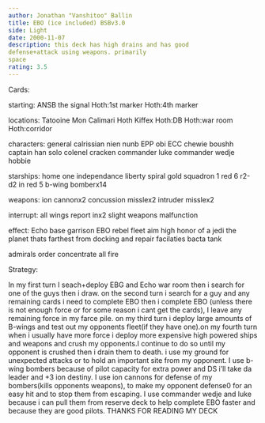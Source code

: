 ```yaml
---
author: Jonathan "Vanshitoo" Ballin
title: EBO (ice included) BSBv3.0
side: Light
date: 2000-11-07
description: this deck has high drains and has good
defense+attack using weapons. primarily
space
rating: 3.5
---
```

Cards: 

starting:
ANSB
the signal
Hoth:1st marker
Hoth:4th marker

locations:
Tatooine
Mon Calimari
Hoth
Kiffex
Hoth:DB
Hoth:war room
Hoth:corridor

characters:
general calrissian
nien nunb
EPP obi
ECC chewie
boushh
captain han solo
colenel cracken
commander luke
commander wedje
hobbie

starships:
home one
independance
liberty
spiral
gold squadron 1
red 6
r2-d2 in red 5
b-wing bomberx14

weapons:
ion cannonx2
concussion misslex2
intruder misslex2

interrupt:
all wings report inx2
slight weapons malfunction

effect:
Echo base garrison
EBO
rebel fleet
aim high
honor of a jedi
the planet thats farthest from
docking and repair facilaties
bacta tank

admirals order
concentrate all fire 

Strategy: 

In my first turn I seach+deploy EBG and Echo war
room then i search for one of the guys then i draw.
on the second turn i search for a guy and any
remaining cards i need to complete EBO then i
complete EBO (unless there is not enough force or
for some reason i cant get the cards), I leave any
remaining force in my farce pile. on my third turn
i deploy large amounts of B-wings and test out my
opponents fleet(if they have one).on my fourth turn
when i usually have more force i deploy more
expensive high powered ships and weapons and crush
my opponents.I continue to do so until my opponent
 is crushed then i drain them to death. i use my
 ground for unexpected attacks or to hold an
important site from my opponent.
	I use b-wing bombers because of pilot capacity
for extra power and DS i’ll take da leader and +3
ion destiny. I use ion cannons for defense of my
bombers(kills opponents weapons), to make my opponent
defense0 for an easy hit and to stop them from
escaping. I use commander wedje and luke because i
can pull them from reserve deck to help complete
EBO faster and because they are good pilots.
THANKS FOR READING MY DECK    